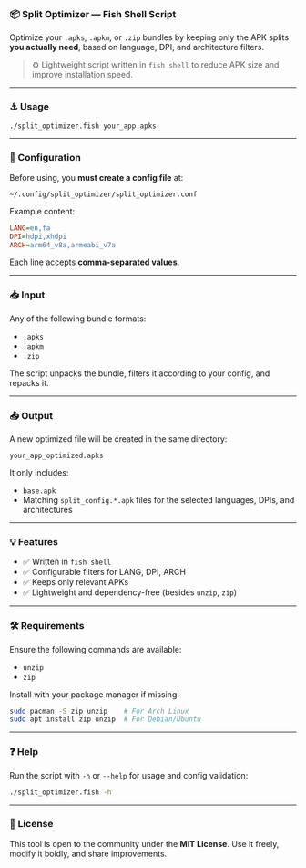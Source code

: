 ### 📦 Split Optimizer — Fish Shell Script

Optimize your `.apks`, `.apkm`, or `.zip` bundles by keeping only the APK splits **you actually need**, based on language, DPI, and architecture filters.

> ⚙️ Lightweight script written in `fish shell` to reduce APK size and improve installation speed.

---

### ⚓ Usage

```bash
./split_optimizer.fish your_app.apks
```

---

### 🔧 Configuration

Before using, you **must create a config file** at:

```
~/.config/split_optimizer/split_optimizer.conf
```

Example content:

```ini
LANG=en,fa
DPI=hdpi,xhdpi
ARCH=arm64_v8a,armeabi_v7a
```

Each line accepts **comma-separated values**.

---

### 📥 Input

Any of the following bundle formats:

* `.apks`
* `.apkm`
* `.zip`

The script unpacks the bundle, filters it according to your config, and repacks it.

---

### 📤 Output

A new optimized file will be created in the same directory:

```
your_app_optimized.apks
```

It only includes:

* `base.apk`
* Matching `split_config.*.apk` files for the selected languages, DPIs, and architectures

---

### 💡 Features

* ✅ Written in `fish shell`
* ✅ Configurable filters for LANG, DPI, ARCH
* ✅ Keeps only relevant APKs
* ✅ Lightweight and dependency-free (besides `unzip`, `zip`)

---

### 🛠 Requirements

Ensure the following commands are available:

* `unzip`
* `zip`

Install with your package manager if missing:

```bash
sudo pacman -S zip unzip    # For Arch Linux
sudo apt install zip unzip  # For Debian/Ubuntu
```

---

### ❓ Help

Run the script with `-h` or `--help` for usage and config validation:

```bash
./split_optimizer.fish -h
```

---

### 📄 License

This tool is open to the community under the **MIT License**. Use it freely, modify it boldly, and share improvements.
